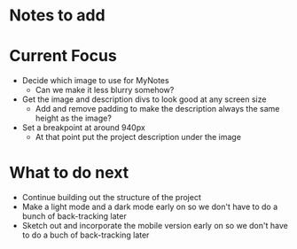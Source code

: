 # Notes to add

# Current Focus
* Decide which image to use for MyNotes
    * Can we make it less blurry somehow?
* Get the image and description divs to look good at any screen size
    * Add and remove padding to make the description always the same height as the image?
* Set a breakpoint at around 940px
    * At that point put the project description under the image

# What to do next
* Continue building out the structure of the project
* Make a light mode and a dark mode early on so we don't have to do a bunch of back-tracking later
* Sketch out and incorporate the mobile version early on so we don't have to do a buch of back-tracking later